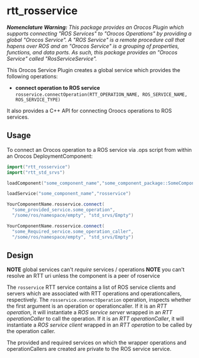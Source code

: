 rtt\_rosservice
===============

***Nomenclature Warning:*** *This package provides an Orocos Plugin which
supports connecting "ROS Services" to "Orocos Operations" by providing
a global "Orocos Service". A "ROS Service" is a remote procedure call
that hapens over ROS and an "Orocos Service" is a grouping of properties,
functions, and data ports. As such, this package provides an "Orocos
Service" called "RosServiceService".* 


This Orocos Service Plugin creates a global service which provides the
following operations:
* **connect operation to ROS service** `rosservice.connectOperation(RTT_OPERATION_NAME, ROS_SERVICE_NAME, ROS_SERVICE_TYPE)`

It also provides a C++ API for connecting Oroocs operations to ROS services.

## Usage

To connect an Orocos operation to a ROS service via .ops script from within an
Orocos DeploymentComponent: 

```cpp
import("rtt_rosservice")
import("rtt_std_srvs")

loadComponent("some_component_name","some_component_package::SomeComponent")

loadService("some_component_name","rosservice")

YourComponentName.rosservice.connect(
  "some_provided_service.some_operation",
  "/some/ros/namespace/empty", "std_srvs/Empty")

YourComponentName.rosservice.connect(
  "some_Required_service.some_operation_caller",
  "/some/ros/namespace/empty", "std_srvs/Empty")
```

## Design

**NOTE** global services can't _require_ services / operations
**NOTE** you can't resolve an RTT uri unless the component is a peer of roservice

The `rosservice` RTT service contains a list of ROS service clients and servers
which are associated with RTT operations and operationcallers, respectively.
The `rosservice.connectOperation` operation, inspects whether the first argument
is an operation or operationcaller. If it is an *RTT operation*, it will
instantiate a *ROS service server* wrapped in an *RTT operationCaller* to call
the operation. If it is an *RTT operationCaller*, it will instantiate a *ROS
service client* wrapped in an *RTT operation* to be called by the operation
caller. 

The provided and required services on which the wrapper operations and
operationCallers are created are private to the ROS service service. 

